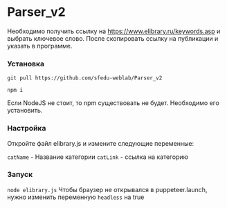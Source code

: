 # Parser_v2
Необходимо получить ссылку на https://www.elibrary.ru/keywords.asp и выбрать ключевое слово.
После скопировать ссылку на публикации и указать в программе.

### Установка
```git pull https://github.com/sfedu-weblab/Parser_v2```

```npm i```

Если NodeJS не стоит, то npm существовать не будет. Необходимо его установить.

### Настройка
Откройте файл elibrary.js и измените следующие переменные:

```catName``` - Название категории
```catLink``` - ссылка на категорию

### Запуск
```node elibrary.js```
Чтобы браузер не открывался в puppeteer.launch, нужно изменить переменную `headless` на true
